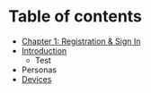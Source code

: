 # Table of contents

* [Chapter 1: Registration & Sign In](README.md)
* [Introduction](introduction/README.md)
  * Test
* Personas
* [Devices](devices.md)

